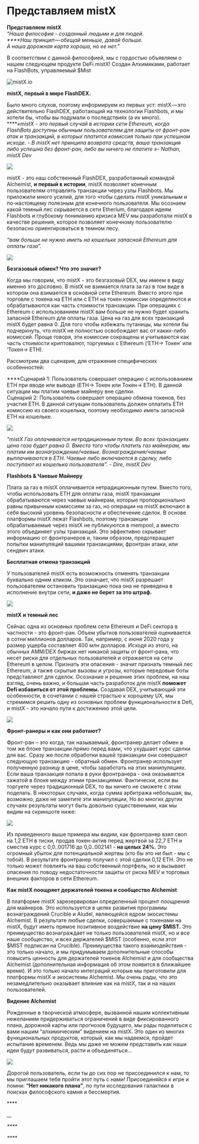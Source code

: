 # Представляем mistX

**Представляем mistX**  
_“Наша философия - созданный  людьми и для людей.  
****Наш принцип — обещай меньше, давай больше.  
А наша дорожная карта хороша, но ее нет.”_

В соответствии с данной философией, мы с гордостью объявляем о нашем следующем продукте DeFi mistX! Создан Алхимиками, работает на FlashBots, управляемый $Mist

![mistX.io](.gitbook/assets/image%20%2829%29.png)

**mistX, первый в мире FlashDEX.**

Было много слухов, поэтому информируем из первых уст: mistX — это действительно FlashDEX, работающий на технологии Flashbots, и мы хотели бы, чтобы вы подумали о последствиях \(а их много\).  
****_«mistX - это первый случай в истории сети Ethereum, когда FlashBots доступны обычным пользователям для защиты от фронт-ран атак  и транзакций, в которых платится комиссия только при успешном исходе. - В mistX нет принципа возврата средств, ваша транзакция либо успешна без фронт-ран, либо вы ничего не платите »- Nathan, mistX Dev_

![](.gitbook/assets/image%20%2831%29.png)

mistX - это наш собственный FlashDEX, разработанный командой Alchemist, **и первый в истории**, mistX позволяет конечным пользователям отправлять транзакции через узлы Flashbots. Мы приложили много усилий, для того чтобы сделать mistX уникальным и по-настоящему полезным для конечного пользователя. Мы осознаем какой темный лес скрывается в сети Etherium, благодаря идеям Flashbots и глубокому пониманию кризиса MEV мы разработали mistX в качестве решения, которое позволяет конечному пользователю безопасно ориентироваться в темном лесу.

_“вам больше не нужно иметь на кошельке запасной Ethereum для оплаты газа”._

![](.gitbook/assets/image%20%2832%29.png)

**Безгазовый обмен? Что это значит?**

Когда мы говорим, что mistX - это безгазовый DEX, мы имеем в виду именно это дословно. В mistX не взимается плата за газ в том виде в котором она взимается в основной сети Ethereum. Вместо этого при торговле с токена на ETH или с ETH на токен комиссии определяются и обрабатываются как часть стоимости транзакции. При операциях с Ethereum с использованием mistX вам больше не нужно будет хранить запасной Ethereum для оплаты газа. Цена на газ для всех транзакций mistX будет равна 0. Для того чтобы избежать путаницы, мы хотели бы подчеркнуть, что mistX не полностью освобождает вас от каких-либо комиссий. Проще говоря, эти комиссии сокращены и учитываются как часть стоимости криптовалют, торгуемых с Ethereum \(‘ETH-&gt; Токен’ или ‘Токен-&gt; ETH\).

Рассмотрим два сценария, для отражения специфических особенностей:  
  
****Сценарий 1: Пользователь совершает операцию с использованием ETH при вводе или выводе \(ETH-&gt; Токен или Токен-&gt; ETH\). В данной ситуации мы платим чаевые майнеру вне сделки.  
Сценарий 2:  Пользователь совершает операцию обмена токенов, без участия ETH.  В данной ситуации пользователь должен оплатить ETH комиссию из своего кошелька, поэтому необходимо иметь запасной ETH на кошельке.  


![](.gitbook/assets/image%20%2826%29.png)

_"mistX Газ оплачивается нетрадиционным путем. Во всех транзакциях цена газа будет равна 0. Вместо того чтобы платить газ майнерам, мы платим им вознаграждение/чаевые. Вознаграждения/чаевые выплачиваются в ETH. Чаевые либо включаются в сделку, либо поступают из кошелька пользователя". - Dire, mistX Dev_

**Flashbots & Чаевые Майнеру**

Плата за газ в mistX оплачивается нетрадиционным путем.  Вместо того, чтобы использовать ETH для оплаты газа, mistX транзакции обрабатываются через чаевые майнерам, которые пропорционально равны привычным комиссиям за газ, но операции  на mistX включают в себя высокий уровень безопасности и обеспечение сделок. В основе платформы mistX лежат Flashbots, поэтому транзакции обрабатываемые через mistX не публикуются в mempool, а вместо этого объединяет узлы транзакций. Это эффективно скрывает информацию от фронтранеров и, таким образом, предотвращает попытки манипуляций вашими транзакциями, фронтран атаки, или сендвич атаки.

**Бесплатная отмена транзакций**

У пользователей mistX есть возможность отменять транзакции буквально одним кликом. Это означает, что mistX разрешает пользователям остановить транзакцию пока она не приведена в исполнение внутри сети, **и даже не берет за это штраф.**

![](.gitbook/assets/image%20%2827%29.png)

**mistX и темный лес**

Сейчас одна из основных проблем сети Ethereum и DeFi сектора в частности - это фронт-ран. Объем убытков пользователей оценивается в сотни миллионов долларов. Так, например, с июня 2020 года у размер ущерба составляет 400 млн долларов. Исходя из этого, на обычных AMM/DEX биржах нет никакой защиты от фронт-рана, что несет риски для отдельных пользователей и отражается на сети Ethereum в целом. Признать эти опасения - значит признать темный лес Ethereum, а также скрытые вызовы и угрозы, которые передовые боты представляют для сделок. Осознание и решение этих проблем, на наш взгляд, очень важно, и большая часть разработок для mistX **поможет Defi избавиться от этой проблемы.** Создавая DEX, учитывающий эти особенности, в сочетании с нашей страстью к хорошему UX, мы стремимся решить одну из основных проблем функциональности в Defi, и mistX - это начало пути к достижению этой цели.

![](.gitbook/assets/image%20%2830%29.png)

**Фронт-ранеры и как они работают?**

Фронт-ран – это когда, так называемый, фронтранер делает обмен в том же блоке транзакции прямо перед вами, что ухудшает курс сделки для вас. Сразу же после обработки вашей транзакции они совершают следующую транзакцию - обратный обмен. Фронтранер  использует полученную разницу в цене, чтобы заработать на этих манипуляциях. Если ваша транзакция попала в руки фронтранера  - она оказывается зажатой в блоке между этими транзакциями. Фактически, если вы торгуете через традиционный DEX, то вы ничего не сможете с этим поделать. В некоторых случаях, когда сумма арбитража небольшая, вы, возможно, даже не заметите эти манипуляции, Но во многих других случаях результаты могут быть довольно существенными, как мы видим на скриншоте ниже:

![](.gitbook/assets/image%20%2836%29.png)

Из приведенного выше примера мы видим, как фронтранер взял своп на 1,2 ETH в тиски, продав токен-актив перед жертвой за 22,7 ETH и сместив курс с 0,0..001716 до 0,0..002141 -  **на целых 24%.** Это огромный убыток для потенциальной жертвы \(кто бы это ни был - мы с тобой\). В результате фронтранер получил с этой сделки 0,12 ETH. Это не только может повлиять на ваш собственный портфель, но и вызывает опасения по поводу недостаточности защиты от риска MEV и торговых внешних факторов в сети Ethereum.

**Как mistX поощряет держателей токена и сообщество Alchemist**

В платформе mistX зарезервирован определенный процент поощрения для майнеров. Это используется в целях развития программы вознаграждений Crucible и Aludel, являющейся ядром экосистемы Alchemist. В результате любые сделки, совершаемые с токенами на mistX, будут иметь прямое позитивное воздействие **на цену $MIST.**  Это преимущество вознаграждает не только пользователей mistX, но и все наше сообщество, и всех держателей $MIST \(особенно, если этот $MIST подписан на Crucible\). Преимущества такого взаимодействия - это только начало, и мы придумываем дополнительные способы повысить ценность для держателей токенов Alchemist и для сообщества Alchemist \(дополнительная информация об этом появится в ближайшее время\). И это только начало интеграций которые мы приготовили для платформы mistX и экосистемы Alchemist. Мы очень рады, что это незамедлительно оказывает влияние как на mistX, так и на наших пользователей.

 **Видение Alchemist**

Рожденные в творческой атмосфере, вызванной нашим коллективным нежеланием придерживаться ограничений в виде фиксированного плана, дорожной карты или прогнозов будущего, мы рады поделиться с вами нашим “алхимическим” видением на mistX. Это один из многих функциональных продуктов, который, как мы надеемся, пройдет испытание временем. Ведь мы даже не можем представить как наши идеи будут развиваться, расти и объединяться...

![](.gitbook/assets/image%20%2828%29.png)

Дорогой пользователь, если ты до сих пор не присоединился к нам, то мы приглашаем тебя пройти этот путь с нами! Присоединяйся к игре и помни: **“Нет никакого плана”**, по пути исследования галактики в поисках философского камня и бессмертия.





\*\*\*\*

\_\_

_\*\*\*\*_

  
_****_

